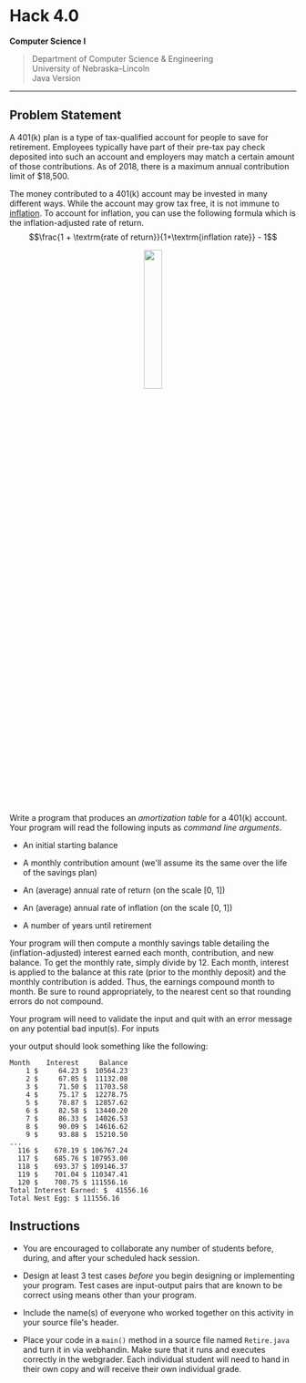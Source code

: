 
# Hack 4.0
**Computer Science I**
> Department of Computer Science & Engineering  
> University of Nebraska–Lincoln  
> Java Version
------------------------------------------------------------------------

## Problem Statement

A 401(k) plan is a type of tax-qualified account for people to save for
retirement. Employees typically have part of their pre-tax pay check
deposited into such an account and employers may match a certain amount
of those contributions. As of 2018, there is a maximum annual
contribution limit of \$18,500.

The money contributed to a 401(k) account may be invested in many
different ways. While the account may grow tax free, it is not immune to
[inflation](https://en.wikipedia.org/wiki/Inflation). To account 
for inflation, you can use the following formula
which is the inflation-adjusted rate of return.
$$\frac{1 + \textrm{rate of return}}{1+\textrm{inflation rate}} - 1$$

<p align="center"><img width="25%" src="https://render.githubusercontent.com/render/math?math=\frac{1 %2B \textrm{rate}\,\textrm{of}\quad\textrm{return}}{1%2B\textrm{inflation} \textrm{rate}} - 1"></p>

Write a program that produces an *amortization table* for a 401(k)
account. Your program will read the following inputs as *command line
arguments*.

-   An initial starting balance

-   A monthly contribution amount (we'll assume its the same over the
    life of the savings plan)

-   An (average) annual rate of return (on the scale [0, 1])

-   An (average) annual rate of inflation (on the scale [0, 1])

-   A number of years until retirement

Your program will then compute a monthly savings table detailing the
(inflation-adjusted) interest earned each month, contribution, and new
balance. To get the monthly rate, simply divide by 12. Each month,
interest is applied to the balance at this rate (prior to the monthly
deposit) and the monthly contribution is added. Thus, the earnings
compound month to month. Be sure to round appropriately, to the nearest
cent so that rounding errors do not compound.

Your program will need to validate the input and quit with an error
message on any potential bad input(s). For inputs

your output should look something like the following:

```text
Month    Interest     Balance 
    1 $     64.23 $  10564.23
    2 $     67.85 $  11132.08
    3 $     71.50 $  11703.58
    4 $     75.17 $  12278.75
    5 $     78.87 $  12857.62
    6 $     82.58 $  13440.20
    7 $     86.33 $  14026.53
    8 $     90.09 $  14616.62
    9 $     93.88 $  15210.50
...    
  116 $    678.19 $ 106767.24
  117 $    685.76 $ 107953.00
  118 $    693.37 $ 109146.37
  119 $    701.04 $ 110347.41
  120 $    708.75 $ 111556.16
Total Interest Earned: $  41556.16
Total Nest Egg: $ 111556.16
```

## Instructions

-   You are encouraged to collaborate any number of students before,
    during, and after your scheduled hack session.

-   Design at least 3 test cases *before* you begin designing or
    implementing your program. Test cases are input-output pairs that
    are known to be correct using means other than your program.

-   Include the name(s) of everyone who worked together on this activity
    in your source file's header.
    
-   Place your code in a `main()` method in a source file named
    `Retire.java` and turn it in via webhandin.  Make sure that
    it runs and executes correctly in the webgrader. Each individual
    student will need to hand in their own copy and will receive their
    own individual grade.




